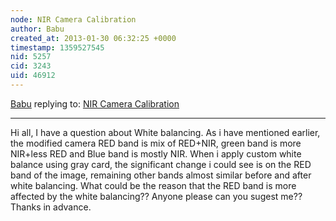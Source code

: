```yaml
---
node: NIR Camera Calibration
author: Babu
created_at: 2013-01-30 06:32:25 +0000
timestamp: 1359527545
nid: 5257
cid: 3243
uid: 46912
---
```




[Babu](../profile/Babu) replying to: [NIR Camera Calibration](../notes/babu/12-19-2012/nir-camera-calibration)

----
Hi all, 
I have a question about White balancing.
As i have mentioned earlier, the modified camera RED band is mix of RED+NIR, green band is more NIR+less RED and Blue band is mostly NIR. When i apply custom white balance using gray card, the significant change i could see is on the RED band of the image, remaining other bands almost  similar before and after white balancing. What could be the reason that the RED band is more affected by the white balancing?? Anyone please can you sugest me?? Thanks in advance.